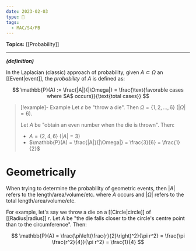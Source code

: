 ```yaml
---
date: 2023-02-03
type: 🧠
tags:
  - MAC/S4/PB
---
```


**Topics:** [[Probability]]

---

_**(definition)**_

In the Laplacian (classic) approach of probability, given $A \subset \Omega$ an [[Event|event]], the _probability_ of $A$ is defined as:

$$
\mathbb{P}(A) := \frac{|A|}{|\Omega|} = \frac{\text{favorable cases where $A$ occurs}}{\text{total cases}}
$$

> [!example]- Example
> Let $\varepsilon$ be "throw a die". Then $\Omega = \{ 1, 2, \dots, 6 \}$ ($|\Omega| = 6$).
>
> Let $A$ be "obtain an even number when the die is thrown". Then:
> - $A = \{ 2, 4, 6 \}$ ($|A| = 3$)
> - $\mathbb{P}(A) = \frac{|A|}{|\Omega|} = \frac{3}{6} = \frac{1}{2}$

# Geometrically

When trying to determine the probability of geometric events, then $|A|$ refers to the length/area/volume/etc. where $A$ occurs and $|\Omega|$ refers to the total length/area/volume/etc.

For example, let's say we throw a die on a [[Circle|circle]] of [[Radius|radius]] $r$. Let $A$ be "the die falls closer to the circle's centre point than to the circumference". Then:

$$
\mathbb{P}(A) = \frac{\pi\left(\frac{r}{2}\right)^2}{\pi r^2} = \frac{\pi \frac{r^2}{4}}{\pi r^2} = \frac{1}{4}
$$
